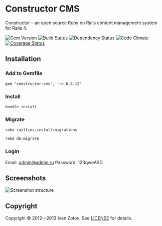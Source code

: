 # Constructor CMS

Constructor – an open source Ruby on Rails content management system for Rails 4.

[![Gem Version](https://badge.fury.io/rb/constructor-cms.png)](https://rubygems.org/gems/constructor-cms)
[![Build Status](https://travis-ci.org/ivanzotov/constructor.png?branch=master)](https://travis-ci.org/ivanzotov/constructor)
[![Dependency Status](https://gemnasium.com/ivanzotov/constructor.png)](https://gemnasium.com/ivanzotov/constructor)
[![Code Climate](https://codeclimate.com/github/ivanzotov/constructor.png)](https://codeclimate.com/github/ivanzotov/constructor)
[![Coverage Status](https://coveralls.io/repos/ivanzotov/constructor/badge.png)](https://coveralls.io/r/ivanzotov/constructor)

## Installation

### Add to Gemfile

    gem 'constructor-cms', '~> 0.8.12'

### Install

    bundle install

### Migrate
    
    rake railties:install:migrations
    
    rake db:migrate

### Login
Email: admin@admin.ru
Password: 123qweASD


## Screenshots
![Screenshot structure](https://s3-eu-west-1.amazonaws.com/constructorcms/screenshot_structure_0.5.3.png)

## Copyright
  Copyright © 2012—2013 Ivan Zotov. See [LICENSE][] for details.
  
  [license]: LICENSE.md


